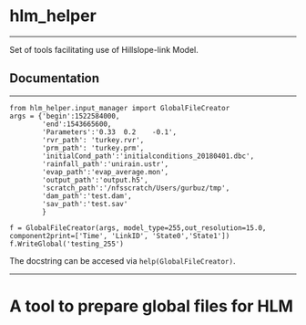 # hlm_helper 
----
Set of tools facilitating use of Hillslope-link Model. 
<br>

## Documentation 
----
    from hlm_helper.input_manager import GlobalFileCreator
    args = {'begin':1522584000, 
            'end':1543665600, 
            'Parameters':'0.33  0.2    -0.1', 
            'rvr_path': 'turkey.rvr', 
            'prm_path': 'turkey.prm', 
            'initialCond_path':'initialconditions_20180401.dbc', 
            'rainfall_path':'unirain.ustr', 
            'evap_path':'evap_average.mon', 
            'output_path':'output.h5', 
            'scratch_path':'/nfsscratch/Users/gurbuz/tmp',
            'dam_path':'test.dam',
            'sav_path':'test.sav'
            }

    f = GlobalFileCreator(args, model_type=255,out_resolution=15.0, component2print=['Time', 'LinkID', 'State0','State1'])
    f.WriteGlobal('testing_255')



The docstring can be accesed via `help(GlobalFileCreator)`.

----

# A tool to prepare global files for HLM

